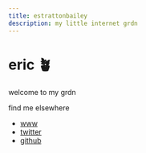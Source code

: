 ```yaml
---
title: estrattonbailey
description: my little internet grdn
---
```


# eric 🪴

welcome to my grdn

find me elsewhere
- [www](https://estrattonbailey.com)
- [twitter](https://twitter.com/estrattonbailey)
- [github](https://github.com/estrattonbailey)
